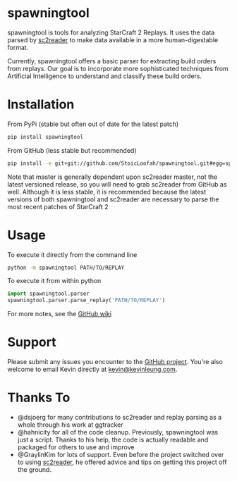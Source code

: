 spawningtool
============

spawningtool is tools for analyzing StarCraft 2 Replays. It uses the data parsed by [sc2reader](https://github.com/GraylinKim/sc2reader) to make data available in a more human-digestable format.

Currently, spawningtool offers a basic parser for extracting build orders from replays. Our goal is to incorporate more sophisticated techniques from Artificial Intelligence to understand and classify these build orders.

Installation
============
From PyPi (stable but often out of date for the latest patch)
```bash
pip install spawningtool
```

From GitHub (less stable but recommended)
```bash
pip install -e git+git://github.com/StoicLoofah/spawningtool.git#egg=spawningtool
```

Note that master is generally dependent upon sc2reader master, not the latest versioned release, so you will need to grab sc2reader from GitHub as well. Although it is less stable, it is recommended because the latest versions of both spawningtool and sc2reader are necessary to parse the most recent patches of StarCraft 2

Usage
============
To execute it directly from the command line
```bash
python -m spawningtool PATH/TO/REPLAY
```

To execute it from within python
```python
import spawningtool.parser
spawningtool.parser.parse_replay('PATH/TO/REPLAY')
```

For more notes, see the [GitHub wiki](https://github.com/StoicLoofah/spawningtool/wiki)

Support
============
Please submit any issues you encounter to the [GitHub project](https://github.com/StoicLoofah/spawningtool/issues). You're also welcome to email Kevin directly at kevin@kevinleung.com.

Thanks To
============
* @dsjoerg for many contributions to sc2reader and replay parsing as a whole through his work at ggtracker
* @hahnicity for all of the code cleanup. Previously, spawningtool was just a script. Thanks to his help, the code is actually readable and packaged for others to use and improve
* @GraylinKim for lots of support. Even before the project switched over to using [sc2reader](https://github.com/GraylinKim/sc2reader), he offered advice and tips on getting this project off the ground.
